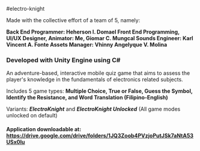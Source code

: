 #electro-knight

Made with the collective effort of a team of 5, namely:

**Back End Programmer: Heherson I. Domael
Front End Programming, UI/UX Designer, Animator: Me, Giomar C. Mungcal
Sounds Engineer: Karl Vincent A. Fonte
Assets Manager: Vhinny Angelyque V. Molina**

### Developed with Unity Engine using C#

An adventure-based, interactive mobile quiz game that aims to assess the player's knowledge in the fundamentals of electronics related subjects.

Includes 5 game types:
  **Multiple Choice, True or False, Guess the Symbol,  Identify the Resistance, and Word Translation (Filipino-English)**
 
Variants: _**ElectroKnight**_ and _**ElectroKnight Unlocked**_ (All game modes unlocked on default)

#### Application downloadable at: https://drive.google.com/drive/folders/1JQ3Zoob4PVzjoPutJSk7aNtA53USx0lu
           
